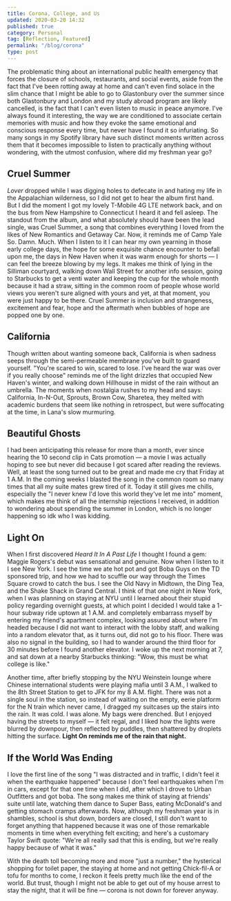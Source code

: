 ```yaml
---
title: Corona, College, and Us
updated: 2020-03-20 14:32
published: true
category: Personal
tag: [Reflection, Featured]
permalink: "/blog/corona"
type: post
---
```


The problematic thing about an international public health emergency that forces the closure of schools, restaurants, and social events, aside from the fact that I've been rotting away at home and can't even find solace in the slim chance that I might be able to go to Glastonbury over the summer since both Glastonbury and London and my study abroad program are likely cancelled, is the fact that I can't even listen to music in peace anymore. I've always found it interesting, the way we are conditioned to associate certain memories with music and how they evoke the same emotional and conscious response every time, but never have I found it so infuriating. So many songs in my Spotify library have such distinct moments written across them that it becomes impossible to listen to practically anything without wondering, with the utmost confusion, where did my freshman year go?

## Cruel Summer
_Lover_ dropped while I was digging holes to defecate in and hating my life in the Appalachian wilderness, so I did not get to hear the album first hand. But I did the moment I got my lovely T-Mobile 4G LTE network back, and on the bus from New Hampshire to Connecticut I heard it and fell asleep. The standout from the album, and what absolutely should have been the lead single, was Cruel Summer, a song that combines everything I loved from the likes of New Romantics and Getaway Car.  Now, it reminds me of Camp Yale So. Damn. Much. When I listen to it I can hear my own yearning in those early college days, the hope for some exquisite chance encounter to befall upon me, the days in New Haven when it was warm enough for shorts — I can feel the breeze blowing by my legs. It makes me think of lying in the Silliman courtyard, walking down Wall Street for another info session, going to Starbucks to get a venti water and keeping the cup for the whole month because it had a straw, sitting in the common room of people whose world views you weren't sure aligned with yours and yet, at that moment, you were just happy to be there. Cruel Summer is inclusion and strangeness, excitement and fear, hope and the aftermath when bubbles of hope are popped one by one.

## California
Though written about wanting someone back, California is when sadness seeps through the semi-permeable membrane you've built to guard yourself. "You're scared to win, scared to lose. I've heard the war was over if you really choose" reminds me of the light drizzles that occupied New Haven's winter, and walking down Hillhouse in midst of the rain without an umbrella. The moments when nostalgia rushes to my head and says: California, In-N-Out, Sprouts, Brown Cow, Sharetea, they melted with academic burdens that seem like nothing in retrospect, but were suffocating at the time, in Lana's slow murmuring.

## Beautiful Ghosts
I had been anticipating this release for more than a month, ever since hearing the 10 second clip in Cats promotion — a movie I was actually hoping to see but never did because I got scared after reading the reviews. Well, at least the song turned out to be great and made me cry that Friday at 1 A.M. In the coming weeks I blasted the song in the common room so many times that all my suite mates grew tired of it. Today it still gives me chills, especially the "I never knew I'd love this world they've let me into" moment, which makes me think of all the internship rejections I received, in addition to wondering about spending the summer in London, which is no longer happening so idk who I was kidding.

## Light On
When I first discovered _Heard It In A Past Life_ I thought I found a gem: Maggie Rogers's debut was sensational and genuine. Now when I listen to it I see New York. I see the time we ate hot pot and got Boba Guys on the TD sponsored trip, and how we had to scuffle our way through the Times Square crowd to catch the bus. I see the Old Navy in Midtown, the Ding Tea, and the Shake Shack in Grand Central. I think of that one night in New York, when I was planning on staying at NYU until I learned about their stupid policy regarding overnight guests, at which point I decided I would take a 1-hour subway ride uptown at 1 A.M. and completely embarrass myself by entering my friend's apartment complex, looking assured about where I'm headed because I did not want to interact with the lobby staff, and walking into a random elevator that, as it turns out, did not go to his floor. There was also no signal in the building, so I had to wander around the third floor for 30 minutes before I found another elevator. I woke up the next morning at 7, and sat down at a nearby Starbucks thinking: "Wow, this must be what college is like."

Another time, after briefly stopping by the NYU Weinstein lounge where Chinese international students were playing mafia until 3 A.M., I walked to the 8th Street Station to get to JFK for my 8 A.M. flight. There was not a single soul in the station, so instead of waiting on the empty, eerie platform for the N train which never came, I dragged my suitcases up the stairs into the rain. It was cold. I was alone. My bags were drenched. But I enjoyed having the streets to myself — it felt regal, and I liked how the lights were blurred by downpour, then reflected by puddles, then shattered by droplets hitting the surface. **Light On reminds me of the rain that night.**

## If the World Was Ending
I love the first line of the song "I was distracted and in traffic, I didn't feel it when the earthquake happened" because I don't feel earthquakes when I'm in cars, except for that one time when I did, after which I drove to Urban Outfitters and got boba. The song makes me think of staying at friends' suite until late, watching them dance to Super Bass, eating McDonald's and getting stomach cramps afterwards. Now, although my freshman year is in shambles, school is shut down, borders are closed, I still don't want to forget anything that happened because it was one of those remarkable moments in time when everything felt exciting; and here's a customary Taylor Swift quote: "We're all really sad that this is ending, but we're really happy because of what it was."

With the death toll becoming more and more "just a number," the hysterical shopping for toilet paper, the staying at home and not getting Chick-fil-A or tofu for months to come, I reckon it feels pretty much like the end of the world. But trust, though I might not be able to get out of my house arrest to stay the night, that it will be fine — corona is not down for forever anyway.
